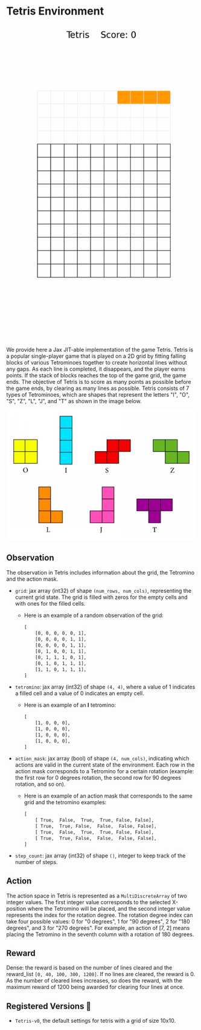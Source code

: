# Tetris Environment

<p align="center">
    <img src="../env_anim/tetris.gif" width="500"/>
</p>

We provide here a Jax JIT-able implementation of the game Tetris. Tetris is a popular single-player game that is played on a 2D grid by fitting falling blocks of various Tetrominoes together to create horizontal lines without any gaps. As each line is completed, it disappears, and the player earns points. If the stack of blocks reaches the top of the game grid, the game ends. The objective of Tetris is to score as many points as possible before the game ends, by clearing as many lines as possible. Tetris consists of 7 types of Tetrominoes, which are shapes that represent the letters "I", "O", "S", "Z", "L", "J", and "T" as shown in the image below.
<p align="center">
    <img src="../img/tetrominoes.png" width="500"/>
</p>

## Observation
The observation in Tetris includes information about the grid, the Tetromino and the action mask.

- `grid`: jax array (int32) of shape `(num_rows, num_cols)`, representing the current grid
   state. The grid is filled with zeros for the empty cells and with ones for the filled cells.

   + Here is an example of a random observation of the grid:
       ```
       [
           [0, 0, 0, 0, 0, 1],
           [0, 0, 0, 0, 1, 1],
           [0, 0, 0, 0, 1, 1],
           [0, 1, 0, 0, 1, 1],
           [0, 1, 1, 1, 0, 1],
           [0, 1, 0, 1, 1, 1],
           [1, 1, 0, 1, 1, 1],
       ]
       ```

- `tetromino`: jax array (int32) of shape `(4, 4)`, where a value of 1 indicates a filled cell and a value of 0 indicates an empty cell.

    + Here is an example of an **I** tetromino:
        ```
        [
            [1, 0, 0, 0],
            [1, 0, 0, 0],
            [1, 0, 0, 0],
            [1, 0, 0, 0],
        ]
        ```
- `action_mask`: jax array (bool) of shape `(4, num_cols)`, indicating which actions are valid in the current state of the environment. Each row in the action mask corresponds to a Tetromino for a certain rotation (example: the first row for 0 degrees rotation, the second row for 90 degrees rotation, and so on).
    + Here is an example of an action mask that corresponds to the same grid and the tetromino examples:

        ```
        [
            [ True,  False,  True,  True, False, False],
            [ True,  True, False,  False,  False, False],
            [ True,  False,  True,  True, False, False],
            [ True,  True, False,  False,  False, False],
        ]
        ```
- `step_count`: jax array (int32) of shape `()`, integer to keep track of the number of steps.

## Action

The action space in Tetris is represented as a `MultiDiscreteArray` of two integer values. The first integer value corresponds to the selected X-position where the Tetromino will be placed, and the second integer value represents the index for the rotation degree. The rotation degree index can take four possible values: 0 for "0 degrees", 1 for "90 degrees", 2 for "180 degrees", and 3 for "270 degrees". For example, an action of [7, 2] means placing the Tetromino in the seventh column with a rotation of 180 degrees.


## Reward
Dense: the reward is based on the number of lines cleared and the reward_list `[0, 40, 100, 300, 1200]`. If no lines are cleared, the reward is 0. As the number of cleared lines increases, so does the reward, with the maximum reward of 1200 being awarded for clearing four lines at once.


## Registered Versions 📖
- `Tetris-v0`, the default settings for tetris with a grid of size 10x10.
